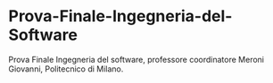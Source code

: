 # Prova-Finale-Ingegneria-del-Software
Prova Finale Ingegneria del software, professore coordinatore Meroni Giovanni, Politecnico di Milano.

 
